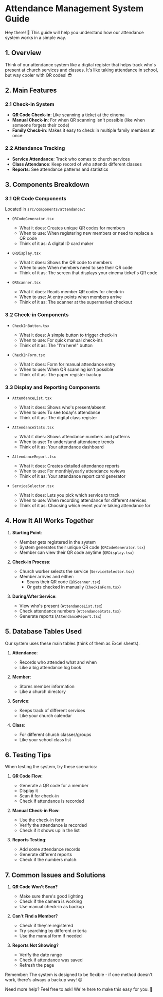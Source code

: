 # Attendance Management System Guide

Hey there! 👋 This guide will help you understand how our attendance system works in a simple way.

## 1. Overview

Think of our attendance system like a digital register that helps track who's present at church services and classes. It's like taking attendance in school, but way cooler with QR codes! 😎

## 2. Main Features

### 2.1 Check-in System

- **QR Code Check-in**: Like scanning a ticket at the cinema
- **Manual Check-in**: For when QR scanning isn't possible (like when someone forgets their code)
- **Family Check-in**: Makes it easy to check in multiple family members at once

### 2.2 Attendance Tracking

- **Service Attendance**: Track who comes to church services
- **Class Attendance**: Keep record of who attends different classes
- **Reports**: See attendance patterns and statistics

## 3. Components Breakdown

### 3.1 QR Code Components

Located in `src/components/attendance/`:

- `QRCodeGenerator.tsx`

  - What it does: Creates unique QR codes for members
  - When to use: When registering new members or need to replace a QR code
  - Think of it as: A digital ID card maker

- `QRDisplay.tsx`

  - What it does: Shows the QR code to members
  - When to use: When members need to see their QR code
  - Think of it as: The screen that displays your cinema ticket's QR code

- `QRScanner.tsx`
  - What it does: Reads member QR codes for check-in
  - When to use: At entry points when members arrive
  - Think of it as: The scanner at the supermarket checkout

### 3.2 Check-in Components

- `CheckInButton.tsx`

  - What it does: A simple button to trigger check-in
  - When to use: For quick manual check-ins
  - Think of it as: The "I'm here!" button

- `CheckInForm.tsx`
  - What it does: Form for manual attendance entry
  - When to use: When QR scanning isn't possible
  - Think of it as: The paper register backup

### 3.3 Display and Reporting Components

- `AttendanceList.tsx`

  - What it does: Shows who's present/absent
  - When to use: To see today's attendance
  - Think of it as: The digital class register

- `AttendanceStats.tsx`

  - What it does: Shows attendance numbers and patterns
  - When to use: To understand attendance trends
  - Think of it as: Your attendance dashboard

- `AttendanceReport.tsx`

  - What it does: Creates detailed attendance reports
  - When to use: For monthly/yearly attendance reviews
  - Think of it as: Your attendance report card generator

- `ServiceSelector.tsx`
  - What it does: Lets you pick which service to track
  - When to use: When recording attendance for different services
  - Think of it as: Choosing which event you're taking attendance for

## 4. How It All Works Together

1. **Starting Point**:

   - Member gets registered in the system
   - System generates their unique QR code (`QRCodeGenerator.tsx`)
   - Member can view their QR code anytime (`QRDisplay.tsx`)

2. **Check-in Process**:

   - Church worker selects the service (`ServiceSelector.tsx`)
   - Member arrives and either:
     - Scans their QR code (`QRScanner.tsx`)
     - Or gets checked in manually (`CheckInForm.tsx`)

3. **During/After Service**:
   - View who's present (`AttendanceList.tsx`)
   - Check attendance numbers (`AttendanceStats.tsx`)
   - Generate reports (`AttendanceReport.tsx`)

## 5. Database Tables Used

Our system uses these main tables (think of them as Excel sheets):

1. **Attendance**:

   - Records who attended what and when
   - Like a big attendance log book

2. **Member**:

   - Stores member information
   - Like a church directory

3. **Service**:

   - Keeps track of different services
   - Like your church calendar

4. **Class**:
   - For different church classes/groups
   - Like your school class list

## 6. Testing Tips

When testing the system, try these scenarios:

1. **QR Code Flow**:

   - Generate a QR code for a member
   - Display it
   - Scan it for check-in
   - Check if attendance is recorded

2. **Manual Check-in Flow**:

   - Use the check-in form
   - Verify the attendance is recorded
   - Check if it shows up in the list

3. **Reports Testing**:
   - Add some attendance records
   - Generate different reports
   - Check if the numbers match

## 7. Common Issues and Solutions

1. **QR Code Won't Scan?**

   - Make sure there's good lighting
   - Check if the camera is working
   - Use manual check-in as backup

2. **Can't Find a Member?**

   - Check if they're registered
   - Try searching by different criteria
   - Use the manual form if needed

3. **Reports Not Showing?**
   - Verify the date range
   - Check if attendance was saved
   - Refresh the page

Remember: The system is designed to be flexible - if one method doesn't work, there's always a backup way! 😊

Need more help? Feel free to ask! We're here to make this easy for you. 🚀
